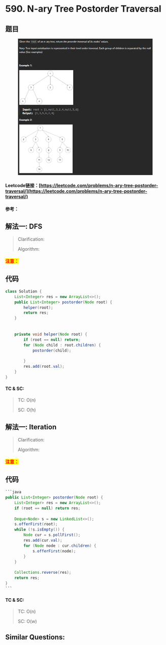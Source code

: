 # 590. N-ary Tree Postorder Traversal

## 题目

<figure><img src="../../.gitbook/assets/image (2) (1) (1) (1) (1) (1) (1) (1).png" alt=""><figcaption></figcaption></figure>

#### Leetcode链接：[https://leetcode.com/problems/n-ary-tree-postorder-traversal/](https://leetcode.com/problems/n-ary-tree-postorder-traversal/)

#### 参考：

## 解法一: DFS

> Clarification:&#x20;
>
> Algorithm:&#x20;

#### <mark style="color:red;">注意：</mark>

## 代码

```java
class Solution {
    List<Integer> res = new ArrayList<>();
    public List<Integer> postorder(Node root) {
        helper(root);
        return res;
    }


    private void helper(Node root) {
        if (root == null) return;
        for (Node child : root.children) {
            postorder(child);
           
        }
        res.add(root.val);
    }
}

```

#### TC & SC:&#x20;

> TC: O(n)
>
> SC: O(h)

## 解法一: Iteration

> Clarification:&#x20;
>
> Algorithm:&#x20;

#### <mark style="color:red;">注意：</mark>

## 代码

````java
```java
public List<Integer> postorder(Node root) {
    List<Integer> res = new ArrayList<>();
    if (root == null) return res;

    Deque<Node> s = new LinkedList<>();
    s.offerFirst(root);
    while (!s.isEmpty()) {
        Node cur = s.pollFirst();
        res.add(cur.val);
        for (Node node : cur.children) {
            s.offerFirst(node);
        }
    }

    Collections.reverse(res);
    return res;
}
```
````

#### TC & SC:&#x20;

> TC: O(n)
>
> SC: O(w)

## **Similar Questions:**&#x20;
